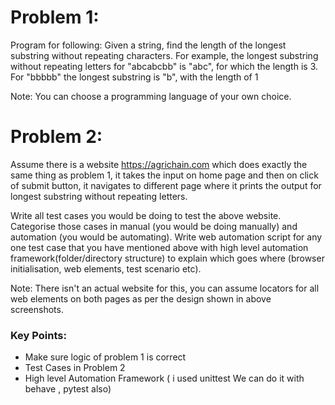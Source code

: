 <h1>Problem 1:</h1>


Program for following:
Given a string, find the length of the longest substring without repeating characters. For example, the longest substring without repeating letters for "abcabcbb" is "abc", for which the length is 3. For "bbbbb" the longest substring is "b", with the length of 1



Note: You can choose a programming language of your own choice.


<h1>Problem 2:</h1>


Assume there is a website https://agrichain.com which does exactly the same thing as problem 1, it takes the input on home page and then on click of submit button, it navigates to different page where it prints the output for longest substring without repeating letters.

 

Write all test cases you would be doing to test the above website. Categorise those cases in manual (you would be doing manually) and automation (you would be automating).
Write web automation script for any one test case that you have mentioned above with high level automation framework(folder/directory structure) to explain which goes where (browser initialisation, web elements, test scenario etc).

Note: There isn't an actual website for this, you can assume locators for all web elements on both pages as per the design shown in above screenshots.


<h3>Key Points:</h3>

- Make sure logic of problem 1 is correct
- Test Cases in Problem 2
- High level Automation Framework ( i used unittest We can do it with behave , pytest also)
